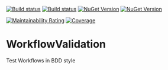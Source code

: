 [![Build status](https://img.shields.io/appveyor/build/chriswalpen/WorkflowValidation/master?label=Master&logo=appveyor&style=for-the-badge)](https://ci.appveyor.com/project/chriswalpen/WorkflowValidation/branch/master)
[![Build status](https://img.shields.io/appveyor/build/chriswalpen/WorkflowValidation/dev?label=Dev&logo=appveyor&style=for-the-badge)](https://ci.appveyor.com/project/chriswalpen/WorkflowValidation/branch/dev)
[![NuGet Version](https://img.shields.io/nuget/v/WorkflowValidation.svg?style=for-the-badge&label=Latest)](https://www.nuget.org/packages/WorkflowValidation/)
[![NuGet Version](https://img.shields.io/nuget/vpre/WorkflowValidation.svg?style=for-the-badge&label=RC)](https://www.nuget.org/packages/WorkflowValidation/)
  
[![Maintainability Rating](https://sonarcloud.io/api/project_badges/measure?project=WickedFlame_WorkflowValidation&metric=sqale_rating)](https://sonarcloud.io/summary/new_code?id=WickedFlame_WorkflowValidation)
[![Coverage](https://sonarcloud.io/api/project_badges/measure?project=WickedFlame_WorkflowValidation&metric=coverage)](https://sonarcloud.io/summary/new_code?id=WickedFlame_WorkflowValidation)

# WorkflowValidation
Test Workflows in BDD style
